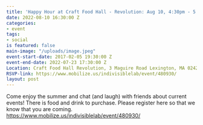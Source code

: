 ```yaml
---
title: 'Happy Hour at Craft Food Hall - Revolution: Aug 10, 4:30pm - 5:30PM'
date: 2022-08-10 16:30:00 Z
categories:
- event
tags:
- social
is featured: false
main-image: "/uploads/image.jpeg"
event-start-date: 2017-02-05 19:30:00 Z
event-end-date: 2022-07-23 17:30:00 Z
Location: Craft Food Hall Revolution, 3 Maguire Road Lexington, MA 02421
RSVP-link: https://www.mobilize.us/indivisiblelab/event/480930/
layout: post
---
```


Come enjoy the summer and chat (and laugh) with friends about current events! There is food and drink to purchase. Please register here so that we know that you are coming.  https://www.mobilize.us/indivisiblelab/event/480930/